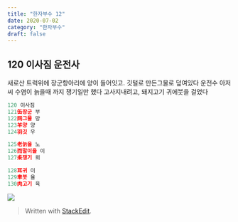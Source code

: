 ```yaml
---
title: "한자부수 12"
date: 2020-07-02
category: "한자부수"
draft: false
---
```

 ## 120 이사짐 운전사
새로산 트럭위에 장군항아리에 양이 들어잇고. 깃털로 만든그물로 덮여있다
운전수 아저씨 수염이 늙을때 까지 쟁기일만 했다
고사지내려고, 돼지고기 귀에붓을 걸었다 
 ```js
120 이사짐
121缶장군 부
122网그물 망
123羊양 양
124羽깃 우

125老늙을 노
126而말이을 이
127耒쟁기 뢰

128耳귀 이
129聿붓 율
130肉고기 육

```

![](https://i.ibb.co/kxxr1F8/hanja-01.png)

> Written with [StackEdit](https://stackedit.io/).
<!--stackedit_data:
eyJoaXN0b3J5IjpbMjAxMTE5ODMsLTExMTIxNDAzMjRdfQ==
-->